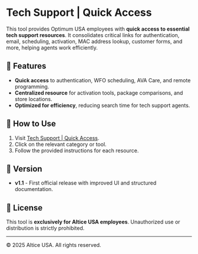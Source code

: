 # Tech Support | Quick Access  

This tool provides Optimum USA employees with **quick access to essential tech support resources**. It consolidates critical links for authentication, email, scheduling, activation, MAC address lookup, customer forms, and more, helping agents work efficiently.  

## 🔹 Features  
- **Quick access** to authentication, WFO scheduling, AVA Care, and remote programming.  
- **Centralized resource** for activation tools, package comparisons, and store locations.  
- **Optimized for efficiency**, reducing search time for tech support agents.  

## 🚀 How to Use  
1. Visit [Tech Support | Quick Access](https://msmelok.github.io/doct/).  
2. Click on the relevant category or tool.  
3. Follow the provided instructions for each resource.  

## 📌 Version  
- **v1.1** - First official release with improved UI and structured documentation.  

## 📜 License  
This tool is **exclusively for Altice USA employees**. Unauthorized use or distribution is strictly prohibited.  

---
© 2025 Altice USA. All rights reserved.  
